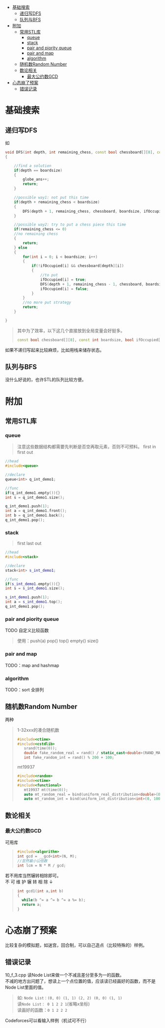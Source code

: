 
<!-- TOC -->

- [基础搜索](#基础搜索)
	- [递归写DFS](#递归写dfs)
	- [队列与BFS](#队列与bfs)
- [附加](#附加)
	- [常用STL库](#常用stl库)
		- [queue](#queue)
		- [stack](#stack)
		- [pair and piority queue](#pair-and-piority-queue)
		- [pair and map](#pair-and-map)
		- [algorithm](#algorithm)
	- [随机数Random Number](#随机数random-number)
	- [数论相关](#数论相关)
		- [最大公约数GCD](#最大公约数gcd)
- [心态崩了预案](#心态崩了预案)
	- [错误记录](#错误记录)

<!-- /TOC -->

# 基础搜索  
## 递归写DFS  

如
```c++
void DFS(int depth, int remaining_chess, const bool chessboard[][8], const int boardsize, bool ifOccupied[])
{

	//find a solution
	if(depth == boardsize)
	{	
		globe_ans++;
		return;
	}

	//possible way1: not put this time
	if(depth + remaining_chess < boardsize)
	{
		DFS(depth + 1, remaining_chess, chessboard, boardsize, ifOccupied);
	}

	//possible way2: try to put a chess piece this time
	if(remaining_chess <= 0)
	//no remaining chess
	{
		return;
	} else
	{
		for(int i = 0; i < boardsize; i++)
		{
			if(!ifOccupied[i] && chessboard[depth][i])
			{
				//to put
				ifOccupied[i] = true;
				DFS(depth + 1, remaining_chess - 1, chessboard, boardsize, ifOccupied);
				ifOccupied[i] = false;
			}
		}
		//no more put strategy
		return;
	}

}
```
> 其中为了效率，以下这几个直接放到全局变量会好挺多。 
> ```c++
> const bool chessboard[][8], const int boardsize, bool ifOccupied[]
> ```
 
如果不递归写起来比较麻烦，比如用栈来储存状态。


## 队列与BFS
没什么好说的，也许STL的队列比较方便。

# 附加
## 常用STL库
### queue
> 注意这些数据结构都需要先判断是否空再取元素，否则不可预料。
> first in first out  
```c++
//head
#include<queue>

//declare
queue<int> q_int_demo1;

//func
if(q_int_demo1.empty()){}
int s = q_int_demo1.size();

q_int_demo1.push(1);
int a = q_int_demo1.front();
int b = q_int_demo1.back();
q_int_demo1.pop();
```
### stack
> first last out
```c++
//head
#include<stack>

//declare
stack<int> s_int_demo1;

//func
if(s_int_demo1.empty()){}
int s = s_int_demo1.size();

s_int_demo1.push(1);
int a = s_int_demo1.top();
q_int_demo1.pop();
```
### pair and piority queue
TODO 自定义比较函数    
> 使用：push(a) pop() top() empty() size()
### pair and map
TODO：map and hashmap
### algorithm
TODO：sort 全排列

## 随机数Random Number
两种
> 1-32xxx的凑合随机数
>``` c++
>#include<ctime>
>#include<cstdlib>
>    srand(time(0));
>    double fake_random_real = rand() / static_cast<double>(RAND_MAX);
>    int fake_random_int = rand() % 200 + 100;
>```
> mt19937
> ```c++
> #include<random>
> #include<ctime>
> #include<functional>
>    mt19937 mt(time(0));
>    auto mt_random_real = bind(uniform_real_distribution<double>(0, 1), mt);
>    auto mt_random_int = bind(uniform_int_distribution<int>(0, 100000), mt);
> ```  

## 数论相关
### 最大公约数GCD
可用库
> ```c++
> #include<algorithm>
> int gcd = __gcd<int>(N, M);
> //显然最小公倍数
> int lcm = N * M / gcd;
> ```
若不用库当然辗转相除即可。  
不 可 维 护 辗 转 相 除 ↓ 
> ```c++
> int gcd1(int a,int b)
> {
> 	while(b ^= a ^= b ^= a %= b);
> 	return a;
> }
> ```

# 心态崩了预案
比较复杂的模拟题，如迷宫，回合制，可以自己造点（比较特殊的）样例。

## 错误记录
10_f_3.cpp
读Node List来做一个不减且差分至多为一的函数。  
不减的地方出问题了，想读上一个点位置的值，应该读已经画好的函数，而不是Node List里面的值。  
> 如: ```Node List：(0, 0) (1, 1) (2, 2) (0, 0) (1, 1) ```  
> 读```Node List： 0 1 2 2 1```(省略x坐标)  
> 读画好的函数：```0 1 2 2 2  ```   

Codeforces可以看输入样例（机试可不行）